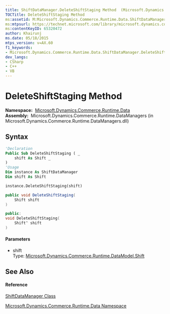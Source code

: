 ```yaml
---
title: ShiftDataManager.DeleteShiftStaging Method  (Microsoft.Dynamics.Commerce.Runtime.Data)
TOCTitle: DeleteShiftStaging Method
ms:assetid: M:Microsoft.Dynamics.Commerce.Runtime.Data.ShiftDataManager.DeleteShiftStaging(Microsoft.Dynamics.Commerce.Runtime.DataModel.Shift)
ms:mtpsurl: https://technet.microsoft.com/library/microsoft.dynamics.commerce.runtime.data.shiftdatamanager.deleteshiftstaging(v=AX.60)
ms:contentKeyID: 65320472
author: Khairunj
ms.date: 05/18/2015
mtps_version: v=AX.60
f1_keywords:
- Microsoft.Dynamics.Commerce.Runtime.Data.ShiftDataManager.DeleteShiftStaging
dev_langs:
- CSharp
- C++
- VB
---
```


# DeleteShiftStaging Method

**Namespace:**  [Microsoft.Dynamics.Commerce.Runtime.Data](microsoft-dynamics-commerce-runtime-data-namespace.md)  
**Assembly:**  Microsoft.Dynamics.Commerce.Runtime.DataManagers (in Microsoft.Dynamics.Commerce.Runtime.DataManagers.dll)

## Syntax

``` vb
'Declaration
Public Sub DeleteShiftStaging ( _
    shift As Shift _
)
'Usage
Dim instance As ShiftDataManager
Dim shift As Shift

instance.DeleteShiftStaging(shift)
```

``` csharp
public void DeleteShiftStaging(
    Shift shift
)
```

``` c++
public:
void DeleteShiftStaging(
    Shift^ shift
)
```

#### Parameters

  - shift  
    Type: [Microsoft.Dynamics.Commerce.Runtime.DataModel.Shift](shift-class-microsoft-dynamics-commerce-runtime-datamodel.md)  

## See Also

#### Reference

[ShiftDataManager Class](shiftdatamanager-class-microsoft-dynamics-commerce-runtime-data.md)

[Microsoft.Dynamics.Commerce.Runtime.Data Namespace](microsoft-dynamics-commerce-runtime-data-namespace.md)

